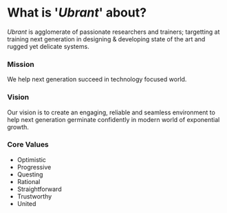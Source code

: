 # What is '*Ubrant*' about?
*Ubrant* is agglomerate of passionate researchers and trainers; targetting at training next generation in designing & developing state of the art and rugged yet delicate systems.




### Mission
We help next generation succeed in technology focused world.




### Vision
Our vision is to create an engaging, reliable and seamless environment to help next generation germinate confidently in modern world of exponential growth.




### Core Values
  - Optimistic
  - Progressive
  - Questing
  - Rational
  - Straightforward
  - Trustworthy
  - United

